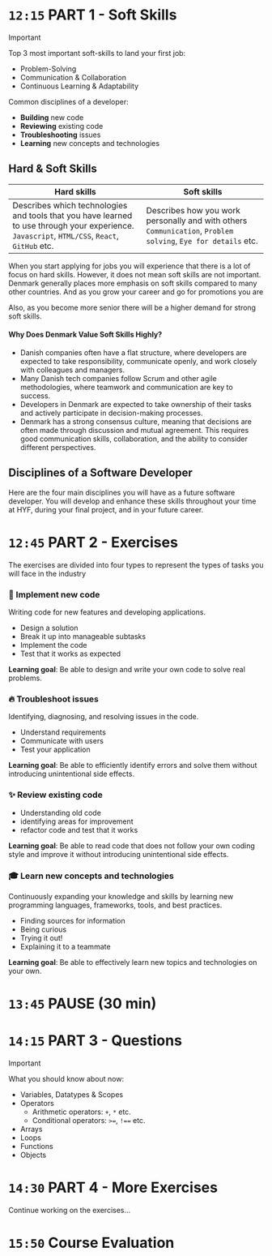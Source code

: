 

<!-- ------------------------------ PART 1 ----------------------------------- -->

# `12:15` PART 1 - Soft Skills

> [!IMPORTANT]
> Top 3 most important soft-skills to land your first job:
> * Problem-Solving
> * Communication & Collaboration
> * Continuous Learning & Adaptability
>
> Common disciplines of a developer:
> * **Building** new code
> * **Reviewing** existing code
> * **Troubleshooting** issues
> * **Learning** new concepts and technologies


## Hard & Soft Skills

| **Hard skills** | **Soft skills** |
|-----------------|-----------------|
| Describes which technologies and tools that you have learned to use through your experience. `Javascript`, `HTML/CSS`, `React`, `GitHub` etc. | Describes how you work personally and with others `Communication`, `Problem solving`, `Eye for details` etc. |


When you start applying for jobs you will experience that there is a lot of focus on hard skills. However, it does not mean soft skills are not important. Denmark generally places more emphasis on soft skills compared to many other countries. And as you grow your career and go for promotions you are 

Also, as you become more senior there will be a higher demand for strong soft skills.   

#### Why Does Denmark Value Soft Skills Highly?
* Danish companies often have a flat structure, where developers are expected to take responsibility, communicate openly, and work closely with colleagues and managers.
* Many Danish tech companies follow Scrum and other agile methodologies, where teamwork and communication are key to success.
* Developers in Denmark are expected to take ownership of their tasks and actively participate in decision-making processes.
* Denmark has a strong consensus culture, meaning that decisions are often made through discussion and mutual agreement. This requires good communication skills, collaboration, and the ability to consider different perspectives.

## Disciplines of a Software Developer
Here are the four main disciplines you will have as a future software developer. You will develop and enhance these skills throughout your time at HYF, during your final project, and in your future career.



<!-- ------------------------------ PART 2 ----------------------------------- -->

# `12:45` PART 2 - Exercises

The exercises are divided into four types to represent the types of tasks you will face in the industry

### 🧱 Implement new code
Writing code for new features and developing applications.
* Design a solution
* Break it up into manageable subtasks
* Implement the code
* Test that it works as expected

**Learning goal**: Be able to design and write your own code to solve real problems.

### 🔥 Troubleshoot issues
Identifying, diagnosing, and resolving issues in the code.
* Understand requirements
* Communicate with users
* Test your application

**Learning goal**: Be able to efficiently identify errors and solve them without introducing unintentional side effects. 

### ✨ Review existing code 
 * Understanding old code
 * identifying areas for improvement
 * refactor code and test that it works

**Learning goal**: Be able to read code that does not follow your own coding style and improve it without introducing unintentional side effects.

### 🎓 Learn new concepts and technologies
Continuously expanding your knowledge and skills by learning new programming languages, frameworks, tools, and best practices.
* Finding sources for information
* Being curious
* Trying it out!
* Explaining it to a teammate

 **Learning goal**: Be able to effectively learn new topics and technologies on your own.




<!-- ------------------------------ PAUSE ----------------------------------- -->

# `13:45` PAUSE (30 min)

<!-- ------------------------------ PART 3 ----------------------------------- -->



# `14:15` PART 3 - Questions

> [!IMPORTANT]
> What you should know about now:
> * Variables, Datatypes & Scopes
> * Operators
>   * Arithmetic operators:  `+`, `*` etc.
>   * Conditional operators: `>=`, `!==` etc.
> * Arrays
> * Loops
> * Functions
> * Objects


<!-- ------------------------------ PART 4 ----------------------------------- -->

# `14:30` PART 4 - More Exercises

Continue working on the exercises...


# `15:50` Course Evaluation

